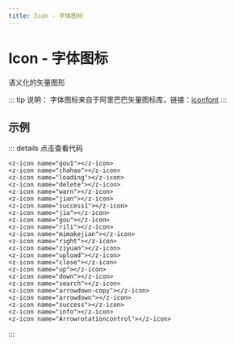 ```yaml
---
title: Icon - 字体图标
---
```

# Icon - 字体图标

语义化的矢量图形

::: tip 说明：
字体图标来自于阿里巴巴矢量图标库，链接：[iconfont](https://www.iconfont.cn/)
:::

## 示例

<ClientOnly>
  <icon-demo></icon-demo>
</ClientOnly>

::: details 点击查看代码
```vue
<z-icon name="gou1"></z-icon>
<z-icon name="chahao"></z-icon>
<z-icon name="loading"></z-icon>
<z-icon name="delete"></z-icon>
<z-icon name="warn"></z-icon>
<z-icon name="jian"></z-icon>
<z-icon name="success1"></z-icon>
<z-icon name="jia"></z-icon>
<z-icon name="gou"></z-icon>
<z-icon name="rili"></z-icon>
<z-icon name="mimakejian"></z-icon>
<z-icon name="right"></z-icon>
<z-icon name="ziyuan"></z-icon>
<z-icon name="upload"></z-icon>
<z-icon name="close"></z-icon>
<z-icon name="up"></z-icon>
<z-icon name="down"></z-icon>
<z-icon name="search"></z-icon>
<z-icon name="arrowdown-copy"></z-icon>
<z-icon name="arrowdown"></z-icon>
<z-icon name="success"></z-icon>
<z-icon name="info"></z-icon>
<z-icon name="Arrowrotationcontrol"></z-icon>
```
:::